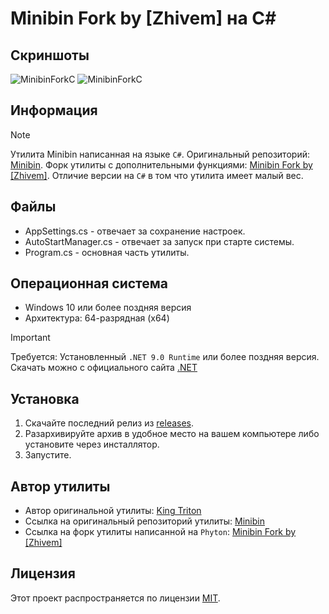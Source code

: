 #  Minibin Fork by [Zhivem] на C#

## Скриншоты 

![MinibinForkC](https://github.com/user-attachments/assets/245decda-d690-4286-b14c-8540b053152a)
![MinibinForkC](https://github.com/user-attachments/assets/8f8b763f-315c-45d4-89a2-8846eaf82352)

## Информация

> [!NOTE]
> Утилита Minibin написанная на языке `C#`. Оригинальный репозиторий: [Minibin](https://github.com/king-tri-ton/minibin). Форк утилиты с дополнительными функциями: [Minibin Fork by [Zhivem]](https://github.com/zhivem/Minibin-fork-zhivem). Отличие версии на `C#` в том что утилита имеет малый вес.

## Файлы

- AppSettings.cs - отвечает за сохранение настроек.
- AutoStartManager.cs - отвечает за запуск при старте системы.
- Program.cs - основная часть утилиты.

## Операционная система
- Windows 10 или более поздняя версия
- Архитектура: 64-разрядная (x64) 
    
> [!IMPORTANT]
>  Требуется: Установленный `.NET 9.0 Runtime` или более поздняя версия. Скачать можно с официального сайта [.NET](https://dotnet.microsoft.com/ru-ru/download)

## Установка

1. Скачайте последний релиз из [releases](https://github.com/zhivem/MinibinForkC/releases).
2. Разархивируйте архив в удобное место на вашем компьютере либо установите через инсталлятор.
3. Запустите.

## Автор утилиты

- Автор оригинальной утилиты: [King Triton](https://github.com/king-tri-ton)<br/>
- Ссылка на оригинальный репозиторий утилиты: [Minibin](https://github.com/king-tri-ton/minibin)<br/>
- Ссылка на форк утилиты написанной на `Phyton`: [Minibin Fork by [Zhivem]](https://github.com/zhivem/Minibin-fork-zhivem)

## Лицензия

Этот проект распространяется по лицензии [MIT](https://choosealicense.com/licenses/mit/).
